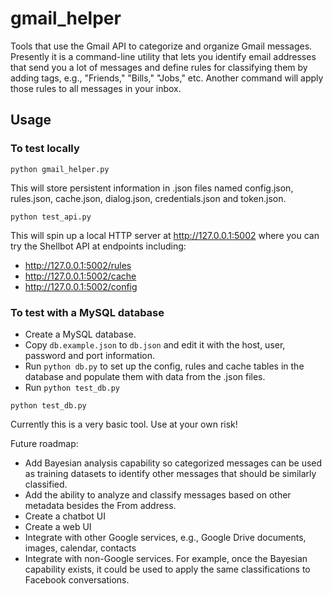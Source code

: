 # gmail_helper
Tools that use the Gmail API to categorize and organize Gmail messages. Presently it is a command-line utility that lets you identify email addresses that send you a lot of messages and define rules for classifying them by adding tags, e.g., "Friends," "Bills," "Jobs," etc. Another command will apply those rules to all messages in your inbox.

## Usage

### To test locally

```
python gmail_helper.py

```

This will store persistent information in .json files named config.json, rules.json, cache.json, dialog.json, credentials.json and token.json.

```
python test_api.py
```

This will spin up a local HTTP server at http://127.0.0.1:5002 where you can try the Shellbot API at endpoints including:

* http://127.0.0.1:5002/rules
* http://127.0.0.1:5002/cache
* http://127.0.0.1:5002/config


### To test with a MySQL database

* Create a MySQL database.
* Copy ```db.example.json``` to ```db.json``` and edit it with the host, user, password and port information.
* Run ```python db.py``` to set up the config, rules and cache tables in the database and populate them with data from the .json files.
* Run ```python test_db.py```


```
python test_db.py

```


Currently this is a very basic tool. Use at your own risk!

Future roadmap:
* Add Bayesian analysis capability so categorized messages can be used as training datasets to identify other messages that should be similarly classified.
* Add the ability to analyze and classify messages based on other metadata besides the From address.
* Create a chatbot UI
* Create a web UI
* Integrate with other Google services, e.g., Google Drive documents, images, calendar, contacts
* Integrate with non-Google services. For example, once the Bayesian capability exists,  it could be used to apply the same classifications to Facebook conversations.
